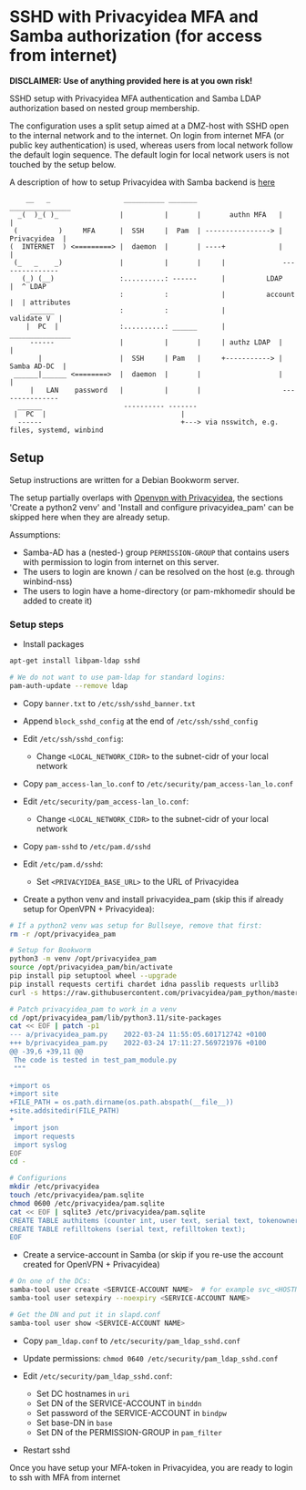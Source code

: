 # SSHD with Privacyidea MFA and Samba authorization (for access from internet)

**DISCLAIMER: Use of anything provided here is at you own risk!**

SSHD setup with Privacyidea MFA authentication and Samba LDAP authorization based on nested group membership.

The configuration uses a split setup aimed at a DMZ-host with SSHD open to the internal network and to the internet. 
On login from internet MFA (or public key authentication) is used, whereas users from local network follow the default login sequence. 
The default login for local network users is not touched by the setup below.

A description of how to setup Privacyidea with Samba backend is [here](../privacyidea/README.md)

```text
    __   _                  __________ _______                     _______________  
  _(  )_( )_               |          |       |       authn MFA   |               | 
 (          )     MFA      |  SSH     |  Pam  | ----------------> |  Privacyidea  | 
(  INTERNET  ) <=========> |  daemon  |       | ----+             |               | 
 (_   _    _)              |          |       |     |              ---------------  
   (_) (__)                :..........: ------      |          LDAP     |  ^ LDAP
                           :          :             |          account  |  | attributes
     ______                :          :             |          validate V  |           
    |  PC  |               :..........: ______      |              _______________  
     ------                |          |       |     | authz LDAP  |               | 
       |                   |  SSH     | Pam   |     +-----------> |  Samba AD-DC  | 
 ______|______ <========>  |  daemon  |       |                   |               | 
     |   LAN    password   |          |       |                    ---------------  
  ______                    ---------- -------                                       
 |  PC  |                                 |                     
  ------                                  +---> via nsswitch, e.g. files, systemd, winbind          
```

## Setup

Setup instructions are written for a Debian Bookworm server.


The setup partially overlaps with [Openvpn with Privacyidea](../openvpn_privacyidea/README.md), the sections 
'Create a python2 venv' and 'Install and configure privacyidea_pam' can be skipped here when they are already setup.

Assumptions:
- Samba-AD has a (nested-) group `PERMISSION-GROUP` that contains users with permission to login from internet on this server. 
- The users to login are known / can be resolved on the host (e.g. through winbind-nss)
- The users to login have a home-directory (or pam-mkhomedir should be added to create it) 

### Setup steps

- Install packages

```bash
apt-get install libpam-ldap sshd

# We do not want to use pam-ldap for standard logins:
pam-auth-update --remove ldap
```

- Copy `banner.txt` to `/etc/ssh/sshd_banner.txt`
- Append `block_sshd_config` at the end of `/etc/ssh/sshd_config`
- Edit `/etc/ssh/sshd_config`:
  - Change `<LOCAL_NETWORK_CIDR>` to the subnet-cidr of your local network


- Copy `pam_access-lan_lo.conf` to `/etc/security/pam_access-lan_lo.conf`
- Edit `/etc/security/pam_access-lan_lo.conf`:
  - Change `<LOCAL_NETWORK_CIDR>` to the subnet-cidr of your local network


- Copy `pam-sshd` to `/etc/pam.d/sshd`
- Edit `/etc/pam.d/sshd`:
  - Set `<PRIVACYIDEA_BASE_URL>` to the URL of Privacyidea


- Create a python venv and install privacyidea_pam (skip this if already setup for OpenVPN + Privacyidea):

```bash
# If a python2 venv was setup for Bullseye, remove that first:
rm -r /opt/privacyidea_pam

# Setup for Bookworm
python3 -m venv /opt/privacyidea_pam
source /opt/privacyidea_pam/bin/activate
pip install pip setuptool wheel --upgrade 
pip install requests certifi chardet idna passlib requests urllib3
curl -s https://raw.githubusercontent.com/privacyidea/pam_python/master/privacyidea_pam.py > /opt/privacyidea_pam/lib/python3.11/site-packages/privacyidea_pam.py

# Patch privacyidea_pam to work in a venv
cd /opt/privacyidea_pam/lib/python3.11/site-packages
cat << EOF | patch -p1
--- a/privacyidea_pam.py    2022-03-24 11:55:05.601712742 +0100
+++ b/privacyidea_pam.py    2022-03-24 17:11:27.569721976 +0100
@@ -39,6 +39,11 @@
 The code is tested in test_pam_module.py
 """
 
+import os
+import site
+FILE_PATH = os.path.dirname(os.path.abspath(__file__))
+site.addsitedir(FILE_PATH)
+
 import json
 import requests
 import syslog
EOF
cd -

# Configurions
mkdir /etc/privacyidea
touch /etc/privacyidea/pam.sqlite
chmod 0600 /etc/privacyidea/pam.sqlite
cat << EOF | sqlite3 /etc/privacyidea/pam.sqlite
CREATE TABLE authitems (counter int, user text, serial text, tokenowner text,otp text, tokentype text);
CREATE TABLE refilltokens (serial text, refilltoken text);
EOF 
```


- Create a service-account in Samba (or skip if you re-use the account created for OpenVPN + Privacyidea)

```bash
# On one of the DCs:
samba-tool user create <SERVICE-ACCOUNT NAME>  # for example svc_<HOSTNAME>_sshd
samba-tool user setexpiry --noexpiry <SERVICE-ACCOUNT NAME>

# Get the DN and put it in slapd.conf
samba-tool user show <SERVICE-ACCOUNT NAME>
```

- Copy `pam_ldap.conf` to `/etc/security/pam_ldap_sshd.conf`
- Update permissions: `chmod 0640 /etc/security/pam_ldap_sshd.conf`
- Edit `/etc/security/pam_ldap_sshd.conf`:
  - Set DC hostnames in `uri`
  - Set DN of the SERVICE-ACCOUNT in `binddn`
  - Set password of the SERVICE-ACCOUNT in `bindpw`
  - Set base-DN in `base`
  - Set DN of the PERMISSION-GROUP in `pam_filter`


- Restart sshd

Once you have setup your MFA-token in Privacyidea, you are ready to login to ssh with MFA from internet 
